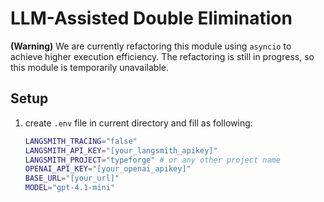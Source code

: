 # LLM-Assisted Double Elimination

**(Warning)** We are currently refactoring this module using `asyncio` to achieve higher execution efficiency. The refactoring is still in progress, so this module is temporarily unavailable.

## Setup
1. create `.env` file in current directory and fill as following:

    ```bash
    LANGSMITH_TRACING="false"
    LANGSMITH_API_KEY="[your_langsmith_apikey]"
    LANGSMITH_PROJECT="typeforge" # or any other project name
    OPENAI_API_KEY="[your_openai_apikey]"
    BASE_URL="[your_url]"
    MODEL="gpt-4.1-mini"
    ```